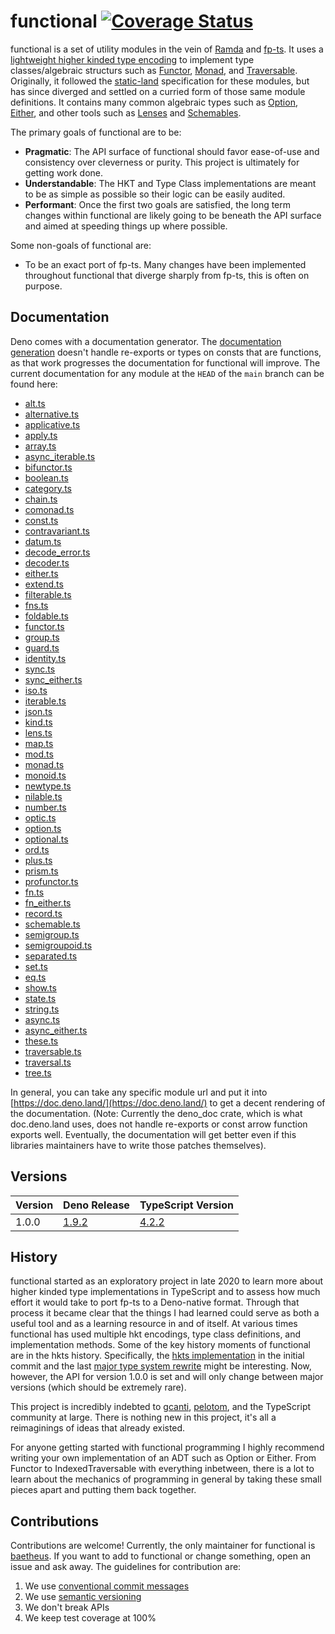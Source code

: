 # functional [![Coverage Status](https://coveralls.io/repos/github/baetheus/fun/badge.svg?branch=main)](https://coveralls.io/github/baetheus/fun?branch=main)

functional is a set of utility modules in the vein of
[Ramda](https://ramdajs.com/) and [fp-ts](https://gcanti.github.io/fp-ts/). It
uses a
[lightweight higher kinded type encoding](https://github.com/baetheus/fun/blob/main/kind.ts)
to implement type classes/algebraic structurs such as
[Functor](https://github.com/baetheus/fun/blob/main/functor.ts),
[Monad](https://github.com/baetheus/fun/blob/main/monad.ts), and
[Traversable](https://github.com/baetheus/fun/blob/main/traversable.ts).
Originally, it followed the
[static-land](https://github.com/fantasyland/static-land/blob/master/docs/spec.md)
specification for these modules, but has since diverged and settled on a curried
form of those same module definitions. It contains many common algebraic types
such as [Option](https://github.com/baetheus/fun/blob/main/option.ts),
[Either](https://github.com/baetheus/fun/blob/main/either.ts), and other tools
such as [Lenses](https://github.com/baetheus/fun/blob/main/lens.ts) and
[Schemables](https://github.com/baetheus/fun/blob/main/schemable.ts).

The primary goals of functional are to be:

- **Pragmatic**: The API surface of functional should favor ease-of-use and
  consistency over cleverness or purity. This project is ultimately for getting
  work done.
- **Understandable**: The HKT and Type Class implementations are meant to be as
  simple as possible so their logic can be easily audited.
- **Performant**: Once the first two goals are satisfied, the long term changes
  within functional are likely going to be beneath the API surface and aimed at
  speeding things up where possible.

Some non-goals of functional are:

- To be an exact port of fp-ts. Many changes have been implemented throughout
  functional that diverge sharply from fp-ts, this is often on purpose.

## Documentation

Deno comes with a documentation generator. The
[documentation generation](https://github.com/denoland/deno_doc) doesn't handle
re-exports or types on consts that are functions, as that work progresses the
documentation for functional will improve. The current documentation for any
module at the `HEAD` of the `main` branch can be found here:

- [alt.ts](https://doc.deno.land/https://raw.githubusercontent.com/baetheus/fun/main/alt.ts)
- [alternative.ts](https://doc.deno.land/https://raw.githubusercontent.com/baetheus/fun/main/alternative.ts)
- [applicative.ts](https://doc.deno.land/https://raw.githubusercontent.com/baetheus/fun/main/applicative.ts)
- [apply.ts](https://doc.deno.land/https://raw.githubusercontent.com/baetheus/fun/main/apply.ts)
- [array.ts](https://doc.deno.land/https://raw.githubusercontent.com/baetheus/fun/main/array.ts)
- [async_iterable.ts](https://doc.deno.land/https://raw.githubusercontent.com/baetheus/fun/main/async_iterable.ts)
- [bifunctor.ts](https://doc.deno.land/https://raw.githubusercontent.com/baetheus/fun/main/bifunctor.ts)
- [boolean.ts](https://doc.deno.land/https://raw.githubusercontent.com/baetheus/fun/main/boolean.ts)
- [category.ts](https://doc.deno.land/https://raw.githubusercontent.com/baetheus/fun/main/category.ts)
- [chain.ts](https://doc.deno.land/https://raw.githubusercontent.com/baetheus/fun/main/chain.ts)
- [comonad.ts](https://doc.deno.land/https://raw.githubusercontent.com/baetheus/fun/main/comonad.ts)
- [const.ts](https://doc.deno.land/https://raw.githubusercontent.com/baetheus/fun/main/const.ts)
- [contravariant.ts](https://doc.deno.land/https://raw.githubusercontent.com/baetheus/fun/main/contravariant.ts)
- [datum.ts](https://doc.deno.land/https://raw.githubusercontent.com/baetheus/fun/main/datum.ts)
- [decode_error.ts](https://doc.deno.land/https://raw.githubusercontent.com/baetheus/fun/main/decode_error.ts)
- [decoder.ts](https://doc.deno.land/https://raw.githubusercontent.com/baetheus/fun/main/decoder.ts)
- [either.ts](https://doc.deno.land/https://raw.githubusercontent.com/baetheus/fun/main/either.ts)
- [extend.ts](https://doc.deno.land/https://raw.githubusercontent.com/baetheus/fun/main/extend.ts)
- [filterable.ts](https://doc.deno.land/https://raw.githubusercontent.com/baetheus/fun/main/filterable.ts)
- [fns.ts](https://doc.deno.land/https://raw.githubusercontent.com/baetheus/fun/main/fns.ts)
- [foldable.ts](https://doc.deno.land/https://raw.githubusercontent.com/baetheus/fun/main/foldable.ts)
- [functor.ts](https://doc.deno.land/https://raw.githubusercontent.com/baetheus/fun/main/functor.ts)
- [group.ts](https://doc.deno.land/https://raw.githubusercontent.com/baetheus/fun/main/group.ts)
- [guard.ts](https://doc.deno.land/https://raw.githubusercontent.com/baetheus/fun/main/guard.ts)
- [identity.ts](https://doc.deno.land/https://raw.githubusercontent.com/baetheus/fun/main/identity.ts)
- [sync.ts](https://doc.deno.land/https://raw.githubusercontent.com/baetheus/fun/main/sync.ts)
- [sync_either.ts](https://doc.deno.land/https://raw.githubusercontent.com/baetheus/fun/main/sync_either.ts)
- [iso.ts](https://doc.deno.land/https://raw.githubusercontent.com/baetheus/fun/main/iso.ts)
- [iterable.ts](https://doc.deno.land/https://raw.githubusercontent.com/baetheus/fun/main/iterable.ts)
- [json.ts](https://doc.deno.land/https://raw.githubusercontent.com/baetheus/fun/main/json.ts)
- [kind.ts](https://doc.deno.land/https://raw.githubusercontent.com/baetheus/fun/main/kind.ts)
- [lens.ts](https://doc.deno.land/https://raw.githubusercontent.com/baetheus/fun/main/lens.ts)
- [map.ts](https://doc.deno.land/https://raw.githubusercontent.com/baetheus/fun/main/map.ts)
- [mod.ts](https://doc.deno.land/https://raw.githubusercontent.com/baetheus/fun/main/mod.ts)
- [monad.ts](https://doc.deno.land/https://raw.githubusercontent.com/baetheus/fun/main/monad.ts)
- [monoid.ts](https://doc.deno.land/https://raw.githubusercontent.com/baetheus/fun/main/monoid.ts)
- [newtype.ts](https://doc.deno.land/https://raw.githubusercontent.com/baetheus/fun/main/newtype.ts)
- [nilable.ts](https://doc.deno.land/https://raw.githubusercontent.com/baetheus/fun/main/nilable.ts)
- [number.ts](https://doc.deno.land/https://raw.githubusercontent.com/baetheus/fun/main/number.ts)
- [optic.ts](https://doc.deno.land/https://raw.githubusercontent.com/baetheus/fun/main/optic.ts)
- [option.ts](https://doc.deno.land/https://raw.githubusercontent.com/baetheus/fun/main/option.ts)
- [optional.ts](https://doc.deno.land/https://raw.githubusercontent.com/baetheus/fun/main/optional.ts)
- [ord.ts](https://doc.deno.land/https://raw.githubusercontent.com/baetheus/fun/main/ord.ts)
- [plus.ts](https://doc.deno.land/https://raw.githubusercontent.com/baetheus/fun/main/plus.ts)
- [prism.ts](https://doc.deno.land/https://raw.githubusercontent.com/baetheus/fun/main/prism.ts)
- [profunctor.ts](https://doc.deno.land/https://raw.githubusercontent.com/baetheus/fun/main/profunctor.ts)
- [fn.ts](https://doc.deno.land/https://raw.githubusercontent.com/baetheus/fun/main/fn.ts)
- [fn_either.ts](https://doc.deno.land/https://raw.githubusercontent.com/baetheus/fun/main/fn_either.ts)
- [record.ts](https://doc.deno.land/https://raw.githubusercontent.com/baetheus/fun/main/record.ts)
- [schemable.ts](https://doc.deno.land/https://raw.githubusercontent.com/baetheus/fun/main/schemable.ts)
- [semigroup.ts](https://doc.deno.land/https://raw.githubusercontent.com/baetheus/fun/main/semigroup.ts)
- [semigroupoid.ts](https://doc.deno.land/https://raw.githubusercontent.com/baetheus/fun/main/semigroupoid.ts)
- [separated.ts](https://doc.deno.land/https://raw.githubusercontent.com/baetheus/fun/main/separated.ts)
- [set.ts](https://doc.deno.land/https://raw.githubusercontent.com/baetheus/fun/main/set.ts)
- [eq.ts](https://doc.deno.land/https://raw.githubusercontent.com/baetheus/fun/main/eq.ts)
- [show.ts](https://doc.deno.land/https://raw.githubusercontent.com/baetheus/fun/main/show.ts)
- [state.ts](https://doc.deno.land/https://raw.githubusercontent.com/baetheus/fun/main/state.ts)
- [string.ts](https://doc.deno.land/https://raw.githubusercontent.com/baetheus/fun/main/string.ts)
- [async.ts](https://doc.deno.land/https://raw.githubusercontent.com/baetheus/fun/main/async.ts)
- [async_either.ts](https://doc.deno.land/https://raw.githubusercontent.com/baetheus/fun/main/async_either.ts)
- [these.ts](https://doc.deno.land/https://raw.githubusercontent.com/baetheus/fun/main/these.ts)
- [traversable.ts](https://doc.deno.land/https://raw.githubusercontent.com/baetheus/fun/main/traversable.ts)
- [traversal.ts](https://doc.deno.land/https://raw.githubusercontent.com/baetheus/fun/main/traversal.ts)
- [tree.ts](https://doc.deno.land/https://raw.githubusercontent.com/baetheus/fun/main/tree.ts)

In general, you can take any specific module url and put it into
[https://doc.deno.land/](https://doc.deno.land/) to get a decent rendering of
the documentation. (Note: Currently the deno_doc crate, which is what
doc.deno.land uses, does not handle re-exports or const arrow function exports
well. Eventually, the documentation will get better even if this libraries
maintainers have to write those patches themselves).

## Versions

| Version | Deno Release                                                  | TypeScript Version                                                   |
| ------- | ------------------------------------------------------------- | -------------------------------------------------------------------- |
| 1.0.0   | [1.9.2](https://github.com/denoland/deno/releases/tag/v1.9.2) | [4.2.2](https://github.com/microsoft/TypeScript/releases/tag/v4.2.2) |

## History

functional started as an exploratory project in late 2020 to learn more about
higher kinded type implementations in TypeScript and to assess how much effort
it would take to port fp-ts to a Deno-native format. Through that process it
became clear that the things I had learned could serve as both a useful tool and
as a learning resource in and of itself. At various times functional has used
multiple hkt encodings, type class definitions, and implementation methods. Some
of the key history moments of functional are in the hkts history. Specifically,
the
[hkts implementation](https://github.com/nullpub/hkts/commit/684e3e56c2d6ae7313fc70c2f35a942c8abad8d8)
in the initial commit and the last
[major type system rewrite](https://github.com/nullpub/hkts/tree/32ddaa0ddde4d437807a66e914c7854867ed847d)
might be interesting. Now, however, the API for version 1.0.0 is set and will
only change between major versions (which should be extremely rare).

This project is incredibly indebted to [gcanti](https://github.com/gcanti),
[pelotom](https://github.com/pelotom), and the TypeScript community at large.
There is nothing new in this project, it's all a reimaginings of ideas that
already existed.

For anyone getting started with functional programming I highly recommend
writing your own implementation of an ADT such as Option or Either. From Functor
to IndexedTraversable with everything inbetween, there is a lot to learn about
the mechanics of programming in general by taking these small pieces apart and
putting them back together.

## Contributions

Contributions are welcome! Currently, the only maintainer for functional is
[baetheus](https://github.com/baetheus). If you want to add to functional or
change something, open an issue and ask away. The guidelines for contribution
are:

1. We use
   [conventional commit messages](https://www.conventionalcommits.org/en/v1.0.0/)
2. We use [semantic versioning](https://semver.org/)
3. We don't break APIs
4. We keep test coverage at 100%

